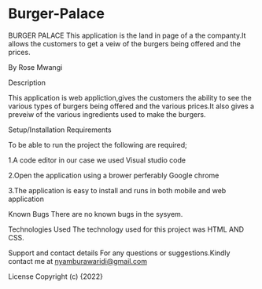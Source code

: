 # Burger-Palace
BURGER PALACE
This application is the land in page of a the companty.It allows the customers to get a veiw of the burgers being offered and the prices. 

By Rose Mwangi

Description

This application is web appliction,gives the customers the ability to see the various types of burgers being offered and the various prices.It also gives a preveiw of the various ingredients used to make the burgers.

Setup/Installation Requirements

To be able to run the project the following are required;

1.A code editor in our case we used Visual studio code

2.Open the application using a brower perferably Google chrome

3.The application is easy to install and runs in both mobile and web application

Known Bugs
There are no known bugs in the sysyem.

Technologies Used
The technology used for this project was HTML AND CSS.

Support and contact details
For any questions or suggestions.Kindly contact me at nyamburawaridi@gmail.com

License
Copyright (c) {2022}
